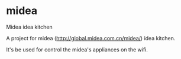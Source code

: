 midea
=====

Midea idea kitchen

A project for midea (http://global.midea.com.cn/midea/) idea kitchen.

It's be used for control the midea's appliances on the wifi.


